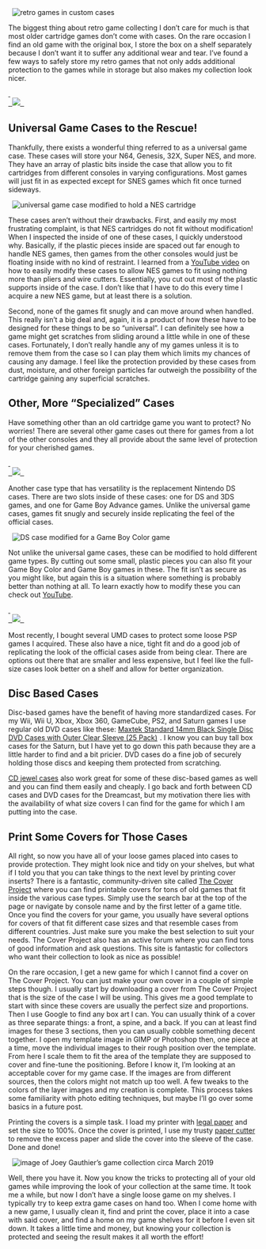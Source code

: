 <div class="image-container">
  <img src="https://res.cloudinary.com/https-joeyg-me/image/upload/v1552515484/gaming/custom_cases.jpg" onclick="openImage(`https://res.cloudinary.com/https-joeyg-me/image/upload/v1552515484/gaming/custom_cases.jpg`)" alt="retro games in custom cases">
</div>

The biggest thing about retro game collecting I don’t care for much is that most older cartridge games don’t come with cases. On the rare occasion I find an old game with the original box, I store the box on a shelf separately because I don’t want it to suffer any additional wear and tear. I’ve found a few ways to safely store my retro games that not only adds additional protection to the games while in storage but also makes my collection look nicer.

<a target="_blank" href="https://www.amazon.com/gp/product/B01B1DIEUM/ref=as_li_tl?ie=UTF8&camp=1789&creative=9325&creativeASIN=B01B1DIEUM&linkCode=as2&tag=joeyg0e-20&linkId=0d609b7d5e4793875138c441ad8ecd02" rel="external">
 <div class="image-container">
  <img border="0" src="//ws-na.amazon-adsystem.com/widgets/q?_encoding=UTF8&MarketPlace=US&ASIN=B01B1DIEUM&ServiceVersion=20070822&ID=AsinImage&WS=1&Format=_SL250_&tag=joeyg0e-20" >
 </div>
</a>
<img src="//ir-na.amazon-adsystem.com/e/ir?t=joeyg0e-20&l=am2&o=1&a=B01B1DIEUM" width="1" height="1" border="0" alt="" style="border:none !important; margin:0px !important;" class="image-container" />

## Universal Game Cases to the Rescue!

Thankfully, there exists a wonderful thing referred to as a universal game case. These cases will store your N64, Genesis, 32X, Super NES, and more. They have an array of plastic bits inside the case that allow you to fit cartridges from different consoles in varying configurations. Most games will just fit in as expected except for SNES games which fit once turned sideways.

<div class="image-container">
  <img src="https://res.cloudinary.com/https-joeyg-me/image/upload/v1552515486/gaming/modified_for_nes.jpg" onclick="openImage(`https://res.cloudinary.com/https-joeyg-me/image/upload/v1552515486/gaming/modified_for_nes.jpg`)" alt="universal game case modified to hold a NES cartridge">
</div>

These cases aren’t without their drawbacks. First, and easily my most frustrating complaint, is that NES cartridges do not fit without modification! When I inspected the inside of one of these cases, I quickly understood why. Basically, if the plastic pieces inside are spaced out far enough to handle NES games, then games from the other consoles would just be floating inside with no kind of restraint. I learned from a <a href="https://www.youtube.com/watch?v=xXAhZ3b5iHY" target="_blank" rel="external">YouTube video</a> on how to easily modify these cases to allow NES games to fit using nothing more than pliers and wire cutters. Essentially, you cut out most of the plastic supports inside of the case. I don’t like that I have to do this every time I acquire a new NES game, but at least there is a solution.

Second, none of the games fit snugly and can move around when handled. This really isn’t a big deal and, again, it is a product of how these have to be designed for these things to be so “universal”. I can definitely see how a game might get scratches from sliding around a little while in one of these cases. Fortunately, I don’t really handle any of my games unless it is to remove them from the case so I can play them which limits my chances of causing any damage. I feel like the protection provided by these cases from dust, moisture, and other foreign particles far outweigh the possibility of the cartridge gaining any superficial scratches.

## Other, More “Specialized” Cases

Have something other than an old cartridge game you want to protect? No worries! There are several other game cases out there for games from a lot of the other consoles and they all provide about the same level of protection for your cherished games.

<a target="_blank" href="https://www.amazon.com/gp/product/B0039ZY4NM/ref=as_li_tl?ie=UTF8&camp=1789&creative=9325&creativeASIN=B0039ZY4NM&linkCode=as2&tag=joeyg0e-20&linkId=16b2ceace6bb0c5d988a26985757eafe" rel="external">
 <div class="image-container">
  <img border="0" src="//ws-na.amazon-adsystem.com/widgets/q?_encoding=UTF8&MarketPlace=US&ASIN=B0039ZY4NM&ServiceVersion=20070822&ID=AsinImage&WS=1&Format=_SL250_&tag=joeyg0e-20" >
 </div>
</a>
<img src="//ir-na.amazon-adsystem.com/e/ir?t=joeyg0e-20&l=am2&o=1&a=B0039ZY4NM" width="1" height="1" border="0" alt="" style="border:none !important; margin:0px !important;" />

Another case type that has versatility is the replacement Nintendo DS cases. There are two slots inside of these cases: one for DS and 3DS games, and one for Game Boy Advance games. Unlike the universal game cases, games fit snugly and securely inside replicating the feel of the official cases.

<div class="image-container">
  <img src="https://res.cloudinary.com/https-joeyg-me/image/upload/v1552515487/gaming/modified_for_gbc.jpg" onclick="openImage(`https://res.cloudinary.com/https-joeyg-me/image/upload/v1552515487/gaming/modified_for_gbc.jpg`)" alt="DS case modified for a Game Boy Color game">
</div>

Not unlike the universal game cases, these can be modified to hold different game types. By cutting out some small, plastic pieces you can also fit your Game Boy Color and Game Boy games in these. The fit isn’t as secure as you might like, but again this is a situation where something is probably better than nothing at all. To learn exactly how to modify these you can check out <a href="https://www.youtube.com/watch?v=0By130YB_Bc" target="_blank" rel="external">YouTube</a>.

<a target="_blank" href="https://www.amazon.com/gp/product/B002SCAI32/ref=as_li_tl?ie=UTF8&camp=1789&creative=9325&creativeASIN=B002SCAI32&linkCode=as2&tag=joeyg0e-20&linkId=ae6939de9a8fc006f18fc6100e4d8972" rel="external">
 <div class="image-container">
  <img border="0" src="//ws-na.amazon-adsystem.com/widgets/q?_encoding=UTF8&MarketPlace=US&ASIN=B002SCAI32&ServiceVersion=20070822&ID=AsinImage&WS=1&Format=_SL250_&tag=joeyg0e-20" >
 </div>
</a>
<img src="//ir-na.amazon-adsystem.com/e/ir?t=joeyg0e-20&l=am2&o=1&a=B002SCAI32" width="1" height="1" border="0" alt="" style="border:none !important; margin:0px !important;" />

Most recently, I bought several UMD cases to protect some loose PSP games I acquired. These also have a nice, tight fit and do a good job of replicating the look of the official cases aside from being clear. There are options out there that are smaller and less expensive, but I feel like the full-size cases look better on a shelf and allow for better organization.

## Disc Based Cases

Disc-based games have the benefit of having more standardized cases. For my Wii, Wii U, Xbox, Xbox 360, GameCube, PS2, and Saturn games I use regular old DVD cases like these: <a target="_blank" href="https://www.amazon.com/gp/product/B00GMSSUBK/ref=as_li_tl?ie=UTF8&camp=1789&creative=9325&creativeASIN=B00GMSSUBK&linkCode=as2&tag=joeyg0e-20&linkId=8880864134301fd136744f67ee7aa2fc" rel="external">Maxtek Standard 14mm Black Single Disc DVD Cases with Outer Clear Sleeve (25 Pack)</a><img src="//ir-na.amazon-adsystem.com/e/ir?t=joeyg0e-20&l=am2&o=1&a=B00GMSSUBK" width="1" height="1" border="0" alt="" style="border:none !important; margin:0px !important;" /> . I know you can buy tall box cases for the Saturn, but I have yet to go down this path because they are a little harder to find and a bit pricier. DVD cases do a fine job of securely holding those discs and keeping them protected from scratching.

<a href="https://www.amazon.com/gp/product/B00P36ABLE/ref=as_li_tl?ie=UTF8&camp=1789&creative=9325&creativeASIN=B00P36ABLE&linkCode=as2&tag=joeyg0e-20&linkId=c04504aa6312e4c97063318dc11ca3cd" target="__blank" rel="external">CD jewel cases</a> also work great for some of these disc-based games as well and you can find them easily and cheaply. I go back and forth between CD cases and DVD cases for the Dreamcast, but my motivation there lies with the availability of what size covers I can find for the game for which I am putting into the case.

## Print Some Covers for Those Cases

All right, so now you have all of your loose games placed into cases to provide protection. They might look nice and tidy on your shelves, but what if I told you that you can take things to the next level by printing cover inserts? There is a fantastic, community-driven site called <a href="http://www.thecoverproject.net" rel="external noopener" target="_blank">The Cover Project</a> where you can find printable covers for tons of old games that fit inside the various case types. Simply use the search bar at the top of the page or navigate by console name and by the first letter of a game title. Once you find the covers for your game, you usually have several options for covers of that fit different case sizes and that resemble cases from different countries. Just make sure you make the best selection to suit your needs. The Cover Project also has an active forum where you can find tons of good information and ask questions. This site is fantastic for collectors who want their collection to look as nice as possible!

On the rare occasion, I get a new game for which I cannot find a cover on The Cover Project. You can just make your own cover in a couple of simple steps though. I usually start by downloading a cover from The Cover Project that is the size of the case I will be using. This gives me a good template to start with since these covers are usually the perfect size and proportions. Then I use Google to find any box art I can. You can usually think of a cover as three separate things: a front, a spine, and a back. If you can at least find images for these 3 sections, then you can usually cobble something decent together. I open my template image in GIMP or Photoshop then, one piece at a time, move the individual images to their rough position over the template. From here I scale them to fit the area of the template they are supposed to cover and fine-tune the positioning. Before I know it, I’m looking at an acceptable cover for my game case. If the images are from different sources, then the colors might not match up too well. A few tweaks to the colors of the layer images and my creation is complete. This process takes some familiarity with photo editing techniques, but maybe I’ll go over some basics in a future post.

Printing the covers is a simple task. I load my printer with <a href="https://www.amazon.com/gp/product/B00006IDS8/ref=as_li_tl?ie=UTF8&camp=1789&creative=9325&creativeASIN=B00006IDS8&linkCode=as2&tag=joeyg0e-20&linkId=f61d68335e78e8490c02acb093d310f2" target="_blank" rel="external">legal paper</a> and set the size to 100%. Once the cover is printed, I use my trusty <a href="https://www.amazon.com/gp/product/B003SLAAOO/ref=as_li_tl?ie=UTF8&camp=1789&creative=9325&creativeASIN=B003SLAAOO&linkCode=as2&tag=joeyg0e-20&linkId=09e0969c1aea4cea50e7bd4be17e1ad8" target="_blank">paper cutter</a> to remove the excess paper and slide the cover into the sleeve of the case. Done and done!

<div class="image-container">
  <img src="https://res.cloudinary.com/https-joeyg-me/image/upload/v1552515487/gaming/march_2019_collection.jpg" onclick="openImage(`https://res.cloudinary.com/https-joeyg-me/image/upload/v1552515487/gaming/march_2019_collection.jpg`)" alt="image of Joey Gauthier’s game collection circa March 2019">
</div>

Well, there you have it. Now you know the tricks to protecting all of your old games while improving the look of your collection at the same time. It took me a while, but now I don’t have a single loose game on my shelves. I typically try to keep extra game cases on hand too. When I come home with a new game, I usually clean it, find and print the cover, place it into a case with said cover, and find a home on my game shelves for it before I even sit down. It takes a little time and money, but knowing your collection is protected and seeing the result makes it all worth the effort!